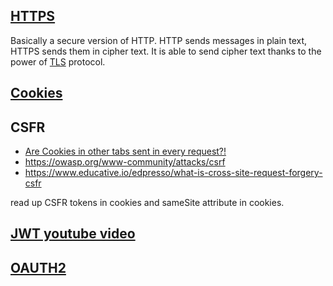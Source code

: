 ## [HTTPS](https://www.cloudflare.com/en-gb/learning/ssl/what-is-https/)

Basically a secure version of HTTP. HTTP sends messages in plain text, HTTPS sends them in cipher text. It is able to send cipher text thanks to the power of [TLS](https://www.cloudflare.com/en-gb/learning/ssl/transport-layer-security-tls/) protocol.

## [Cookies](https://developer.mozilla.org/en-US/docs/Web/HTTP/Cookies)

## CSFR
- [Are Cookies in other tabs sent in every request?!](https://stackoverflow.com/questions/3514750/how-browser-relates-the-cookies-for-web-sites-in-each-tab)
- https://owasp.org/www-community/attacks/csrf
- https://www.educative.io/edpresso/what-is-cross-site-request-forgery-csfr

read up CSFR tokens in cookies and sameSite attribute in cookies.

## [JWT youtube video](https://www.youtube.com/watch?v=7Q17ubqLfaM)

## [OAUTH2](https://itnext.io/an-oauth-2-0-introduction-for-beginners-6e386b19f7a9)
